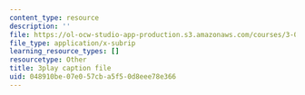 ```yaml
---
content_type: resource
description: ''
file: https://ol-ocw-studio-app-production.s3.amazonaws.com/courses/3-091sc-introduction-to-solid-state-chemistry-fall-2010/048910be07e057cba5f50d8eee78e366_2Q_fna3TTbs.vtt
file_type: application/x-subrip
learning_resource_types: []
resourcetype: Other
title: 3play caption file
uid: 048910be-07e0-57cb-a5f5-0d8eee78e366
---
```

